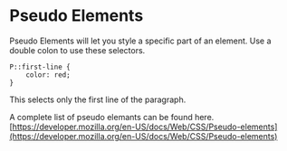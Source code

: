 # Pseudo Elements

Pseudo Elements will let you style a specific part of an element.  Use a double colon to use these selectors.

```
P::first-line {
    color: red;
}
```

This selects only the first line of the paragraph.


A complete list of pseudo elemants can be found here.
[https://developer.mozilla.org/en-US/docs/Web/CSS/Pseudo-elements](https://developer.mozilla.org/en-US/docs/Web/CSS/Pseudo-elements)
